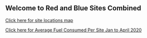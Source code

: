 ## Welcome to Red and Blue Sites Combined


[Click here for site locations map](https://allankavuma.github.io/RedBlueSiteLocations/SiteLocationsATC)

[Click here for Average Fuel Consumed Per Site Jan to April 2020](https://allankavuma.github.io/RedBlueSiteLocations/FuelingPerSite)
